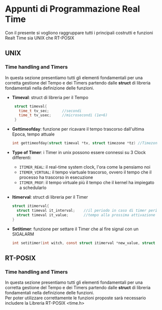 # Appunti di Programmazione Real Time

Con il presente si vogliono raggruppare tutti i principali costrutti e funzioni Realt Time sia UNIX che RT-POSIX



## UNIX

### Time handling and Timers
In questa sezione presentiamo tutti gli elementi fondamentali per una corretta gestione del Tempo e dei Timers partendo dalle **struct** di libreria fondamentali nella definizione delle funzioni.

- **Timeval**: struct di libreria per il Tempo    
   ```c
    struct timeval{
      time_t tv_sec;      //secondi
      time_t tv_usec;     //microsecondi (1e+6)
    }
    ```
- **Gettimeofday**: funzione per ricavare il tempo trascorso dall'ultima Epoca, tempo attuale
    
    ```c
    int gettimeofday(struct timeval *tv, struct timezone *tz) //Timezone la impostiamo NULL
    ```
    
- **Type of Timer**: i Timer in unix possono essere connessi su 3 Clock differenti:
  - `ITIMER_REAL`: il real-time system clock, l'ora come la pensiamo noi
  - `ITEMER_VIRTUAL`: il tempo viartuale trascorso, ovvero il tempo che il processo ha trascorso in esecuzione
  - `ITIMER_PROF`: il tempo virtuale più il tempo che il kernel ha impiegato a schedularlo

- **Itimerval**: struct di libreria per il Timer
    ```c
    struct itimerval{
      struct timeval it_interval;    //il periodo in caso di timer periodici
      struct timeval it_value;       //tempo alla prossima attivazione 
    }
    ```
- **Setitimer**: funzione per settare il Timer che al fire signal con un SIGALARM
    ```c
    int setitimer(int witch, const struct itimerval *new_value, struct itimerval *old_value)    //parametro witch scelgo il timpo di Timer, e.g. ITIMER_REAL
    ```


## RT-POSIX

### Time handling and Timers
In questa sezione presentiamo tutti gli elementi fondamentali per una corretta gestione del Tempo e dei Timers partendo dalle **struct** di libreria fondamentali nella definizione delle funzioni.<br>
Per poter utilizzare correttamente le funzioni proposte sarà necessario includere la Libreria RT-POSIX <time.h>

